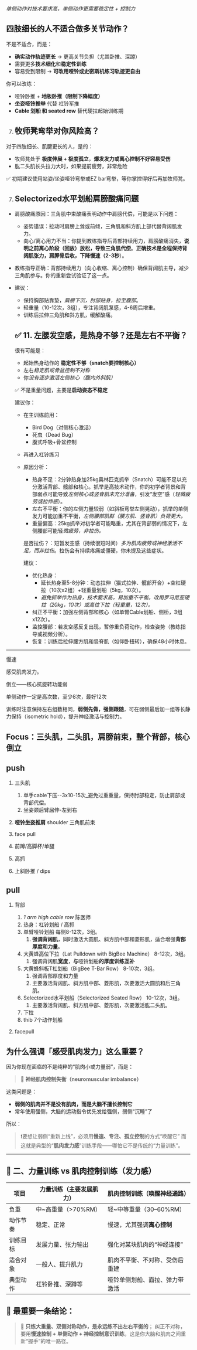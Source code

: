 *单侧动作对技术要求高，单侧动作更需要稳定性 + 控制力*

## **四肢细长的人不适合做多关节动作？**

不是不适合，而是：

- **确实动作轨迹更长** → 更高关节负担（尤其卧推、深蹲）
- 需要更多**技术细化**和**稳定性训练**
- 容易受到限制 → **可改用哑铃或史密斯机练习轨迹更自由**

 你可以改练：

- 哑铃卧推 + **地板卧推（限制下降幅度）**
- **坐姿哑铃推举** 代替 杠铃军推
- **Cable 划船 和 seated row** 替代硬拉起始训练期

7. ## **牧师凳弯举对你风险高？**

对于四肢细长、肌腱更长的人，是的：

- 牧师凳处于 **极度伸展 + 极度孤立**，**爆发发力或离心控制不好容易受伤**
- 肱二头肌长头拉力大时，如果提前疲劳，非常危险

✅ 初期建议使用站姿/坐姿哑铃弯举或EZ bar弯举，等你掌控得好后再加牧师凳。

7. ## Selectorized水平划船肩膀酸痛问题

- 肩膀酸痛原因：三角肌中束酸痛表明动作中肩膀代偿，可能是以下问题：

    - 姿势错误：拉动时肩膀上耸或前倾，三角肌和斜方肌上部代替背阔肌发力。
    - 向心/离心用力不当：你提到教练指导后背部持续用力，肩膀酸痛消失，**说明之前离心阶段（回放）放松，导致三角肌代偿**。**正确技术是全程保持背阔肌张力，肩胛骨后收，下降慢速（2-3秒**）。

- 教练指导正确：背部持续用力（向心收缩、离心控制）确保背阔肌主导，减少三角肌参与。你的重新尝试验证了这一点。

- 建议：

    - 保持胸部贴靠垫，*肩膀下沉，肘部贴身，拉至腹部*。
    - 轻重量（10-12次，3组），专注背阔肌泵感，4-6周后增重。
    - 训练后拉伸三角肌和斜方肌，缓解酸痛。

    

    ## ✅ 11. **左腰发空感，是热身不够？还是左右不平衡？**

    很有可能是：

    - 起始热身动作的 **稳定性不够（snatch要控制核心）**
    - 左右*稳定肌或骨盆控制不对称*
    - 你*没有逐步激活左侧核心（腹内外斜肌）*

    ✅ 不是重量问题，主要是**启动姿态不稳定**

    建议你：

    - 在主训练前用：

        - Bird Dog（对侧核心激活）
        - 死虫（Dead Bug）
        - 腹式呼吸+骨盆控制

    - 再进入杠铃练习

    - 原因分析：

        - 热身不足：2分钟热身加25kg奥林匹克抓举（Snatch）可能不足以充分激活背部、髋部和核心。抓举是高技术动作，你的初学者背景和背部弱点可能导致*左侧核心或竖脊肌未充分准备*，引发“发空”感（*轻微疲劳或拉伸感*）。
        - 左右不平衡：你的左侧力量较弱（如斜板弯举左侧晃动），抓举的单侧发力可能加重不平衡，*左侧腰部肌群（腰方肌、竖脊肌）负荷更大。*
        - 重量偏高：25kg抓举对初学者可能略重，尤其在背部弱的情况下，左侧腰部可能轻*微疲劳，非拉伤。*

        是否拉伤？：短暂发空感（持续很短时间）*多为肌肉疲劳或神经激活不足，而非拉伤*。拉伤会有持续疼痛或僵硬，你未提及这些症状。

        建议：

        - 优化热身：
            - 延长热身至5-8分钟：动态拉伸（猫式拉伸、髋部开合）+空杠硬拉（10次x2组）+轻重量划船（5kg，10次）。
            - *避免抓举作为热身，技术要求高，易加重不平衡。改用罗马尼亚硬拉（20kg，10次）或高位下拉（轻重量，12次）。*
        - 纠正不平衡：加强左侧背部和核心（如单臂Cable划船、侧桥，3组x12次）。
        - 监控腰部：若发空感反复出现，暂停重负荷动作，检查姿势（教练指导或视频分析）。
        - 恢复：训练后拉伸腰方肌和竖脊肌（如仰卧扭转），确保48小时休息。

---

慢速

感受肌肉发力。

倒立——核心抗旋转功能弱

单侧动作一定是高次数，至少8次，最好12次

训练时注意保持左右组数相同，**弱侧先做，强侧跟随**，可在弱侧最后加一组等长静力保持（isometric hold），提升神经激活与控制力。



## Focus：三头肌，二头肌，肩膀前束，整个背部，核心倒立

## push

1. 三头肌
    1. 单手cable下压--3x10-15次_避免过重重量，保持肘部稳定，防止肩部或背部代偿。
    2. 坐姿颈后臂屈伸-左到右

2. **哑铃坐姿推肩** shoulder 三角肌前束
3. face pull
4. 前蹲/高脚杯/单腿
5. 高抓
6. 上斜卧推 / dips

## pull

1. 背部

    1. *1 arm high cable row* 陈医师
    2. 热身：杠铃划船 / 高抓 
    3. 单臂哑铃划船 每侧8-12次，3组。
        1. **强调背阔肌**，同时激活大圆肌、斜方肌中部和菱形肌，适合增强**背部厚度和力量**。
    4. 大黄蜂高位下拉（Lat Pulldown with BigBee Machine） 8-12次，3组。
        1. 强调背阔肌**宽度**，**与**哑铃划船**的厚度训练互补**
    5. 大黄蜂斜板T杠划船（BigBee T-Bar Row） 8-10次，3组。
        1. 强调背部厚度和力量
        2. 主要激活背阔肌、斜方肌中部、菱形肌，次要激活大圆肌和后三角肌。
    6. Selectorized水平划船（Selectorized Seated Row） 10-12次，3组。
        1. 主要激活背阔肌、斜方肌中部、菱形肌，次要激活肱二头肌。
    7. 下拉
    8. thib 7个动作划船

2. facepull



## 为什么强调「感受肌肉发力」这么重要？

因为你现在面临的不是纯粹的“肌肉小或力量弱”，而是：

> 🎯 **神经肌肉控制失衡（neuromuscular imbalance）**

这类问题是：

- **弱侧的肌肉并不是没有肌肉，而是大脑不擅长控制它**
- 常年使用强侧，大脑的运动指令优先发给强侧，弱侧“沉睡”了

所以：

> ❗要想让弱侧“重新上线”，必须用**慢速、专注、孤立控制**的方式“唤醒它”
>  而这就是典型的“**肌肉发力感**”训练手段——哪怕它不是传统的“力量训练”。

------

## 🧱 二、力量训练 vs 肌肉控制训练（发力感）

| 项目     | 力量训练（主要发展肌力） | 肌肉控制训练（唤醒神经通路）   |
| -------- | ------------------------ | ------------------------------ |
| 负重     | 中~高重量（>70%RM）      | 轻~中等重量（30–60%RM）        |
| 动作节奏 | 稳定、正常               | 慢速，尤其强调**离心控制**     |
| 训练目标 | 发展力量、张力输出       | 强化对某块肌肉的“神经连接”     |
| 适合对象 | 一般人、提升肌力         | 肌肉不平衡、不对称、受伤后重建 |
| 典型动作 | 杠铃卧推、深蹲等         | 哑铃单侧划船、面拉、弹力带激活 |

## 🏁 最重要一条结论：

> 🎯 **只练大重量、双侧对称动作，是永远练不出左右平衡的**；
>  纠正不对称，要用**慢速控制 + 单侧动作 + 神经控制意识训练**，这是你大脑和肌肉之间重新“握手”的唯一路径。